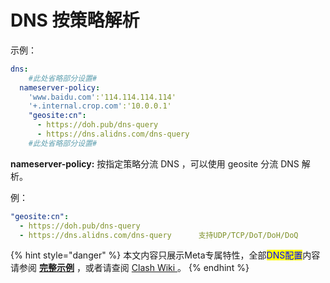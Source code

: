 # DNS 按策略解析

&#x20;示例：

```yaml
dns:
    #此处省略部分设置#
  nameserver-policy:
    'www.baidu.com':'114.114.114.114'
    '+.internal.crop.com':'10.0.0.1'
    "geosite:cn": 
      - https://doh.pub/dns-query
      - https://dns.alidns.com/dns-query
    #此处省略部分设置#   
```

**nameserver-policy:**  按指定策略分流 DNS ，可以使用 geosite 分流 DNS 解析。

例：

```yaml
"geosite:cn":   
  - https://doh.pub/dns-query
  - https://dns.alidns.com/dns-query      支持UDP/TCP/DoT/DoH/DoQ
```

{% hint style="danger" %}
本文内容只展示Meta专属特性，全部<mark style="color:blue;">DNS配置</mark>内容请参阅 [**完整示例**](broken-reference) ，或者请查阅 [Clash Wiki ](https://lancellc.gitbook.io/clash/clash-config-file/dns)。
{% endhint %}
